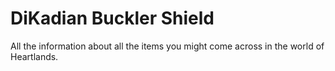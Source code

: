 # DiKadian Buckler Shield


All the information about all the items you might come across in the world of Heartlands.

